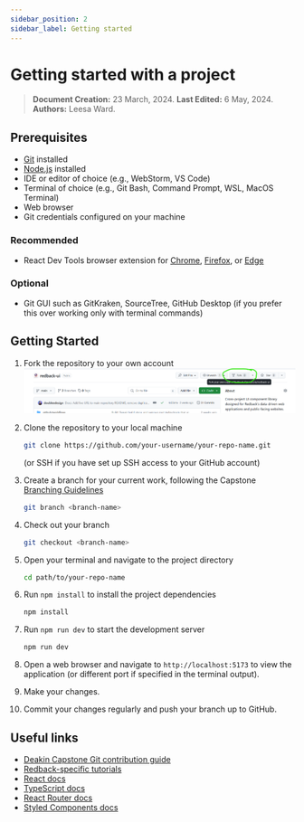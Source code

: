 ```yaml
---
sidebar_position: 2
sidebar_label: Getting started
---
```


# Getting started with a project

> **Document Creation:** 23 March, 2024. **Last Edited:** 6 May, 2024. **Authors:** Leesa Ward.

## Prerequisites
- [Git](https://git-scm.com/downloads) installed
- [Node.js](https://nodejs.org/en/download/current) installed
- IDE or editor of choice (e.g., WebStorm, VS Code)
- Terminal of choice (e.g., Git Bash, Command Prompt, WSL, MacOS Terminal)
- Web browser
- Git credentials configured on your machine

### Recommended
- React Dev Tools browser extension for [Chrome](https://chrome.google.com/webstore/detail/react-developer-tools/fmkadmapgofadopljbjfkapdkoienihi), [Firefox](https://addons.mozilla.org/en-US/firefox/addon/react-devtools/), or [Edge](https://microsoftedge.microsoft.com/addons/detail/react-developer-tools/gpphkfbcpidddadnkolkpfckpihlkkil)

### Optional
- Git GUI such as GitKraken, SourceTree, GitHub Desktop (if you prefer this over working only with terminal commands)

## Getting Started
1. Fork the repository to your own account
   ![Screenshot of how to fork a repo](./img/fork-example.png)

2. Clone the repository to your local machine
    ```bash
    git clone https://github.com/your-username/your-repo-name.git
    ```
   (or SSH if you have set up SSH access to your GitHub account)
3. Create a branch for your current work, following the Capstone [Branching Guidelines](https://verdant-raindrop-f3e404.netlify.app/processes/quality-assurance/git-contributions-guide/#branching-guidelines)
    ```bash
    git branch <branch-name>
    ```
4. Check out your branch
    ```bash
    git checkout <branch-name>
    ```
5. Open your terminal and navigate to the project directory
    ```bash
    cd path/to/your-repo-name
    ```
6. Run `npm install` to install the project dependencies
    ```bash
   npm install
    ```
7. Run `npm run dev` to start the development server
    ```bash
    npm run dev
    ```
8. Open a web browser and navigate to `http://localhost:5173` to view the application (or different port if specified in the terminal output).
9. Make your changes.
10. Commit your changes regularly and push your branch up to GitHub.


## Useful links
- [Deakin Capstone Git contribution guide](https://verdant-raindrop-f3e404.netlify.app/processes/quality-assurance/git-contributions-guide/)
- [Redback-specific tutorials](help/tutorials.md)
- [React docs](https://react.dev/)
- [TypeScript docs](https://www.typescriptlang.org/docs/)
- [React Router docs](https://reactrouter.com/)
- [Styled Components docs](https://styled-components.com/)
